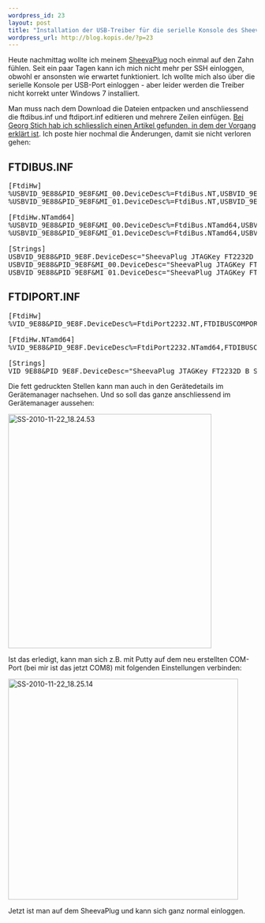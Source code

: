 ```yaml
--- 
wordpress_id: 23
layout: post
title: "Installation der USB-Treiber für die serielle Konsole des SheevaPlug unter Windows 7"
wordpress_url: http://blog.kopis.de/?p=23
---
```


Heute nachmittag wollte ich meinem <a href="http://de.wikipedia.org/wiki/SheevaPlug">SheevaPlug</a> noch einmal auf den Zahn fühlen. Seit ein paar Tagen kann ich mich nicht mehr per SSH einloggen, obwohl er ansonsten wie erwartet funktioniert. Ich wollte mich also über die serielle Konsole per USB-Port einloggen - aber leider werden die Treiber nicht korrekt unter Windows 7 installiert.

Man muss nach dem Download die Dateien entpacken und anschliessend die ftdibus.inf und ftdiport.inf editieren und mehrere Zeilen einfügen. <a href="http://www.georg-stich.de/index.php?option=com_content&amp;view=article&amp;id=54:ftdi-change&amp;catid=34:soft&amp;Itemid=61">Bei Georg Stich hab ich schliesslich einen Artikel gefunden, in dem der Vorgang erklärt ist</a>. Ich poste hier nochmal die Änderungen, damit sie nicht verloren gehen:

FTDIBUS.INF
-----------

<pre class="brush: bash">
[FtdiHw]
%USBVID_9E88&PID_9E8F&MI_00.DeviceDesc%=FtdiBus.NT,USBVID_9E88&PID_9E8F&MI_00
%USBVID_9E88&PID_9E8F&MI_01.DeviceDesc%=FtdiBus.NT,USBVID_9E88&PID_9E8F&MI_01

[FtdiHw.NTamd64]
%USBVID_9E88&PID_9E8F&MI_00.DeviceDesc%=FtdiBus.NTamd64,USBVID_9E88&PID_9E8F&MI_00
%USBVID_9E88&PID_9E8F&MI_01.DeviceDesc%=FtdiBus.NTamd64,USBVID_9E88&PID_9E8F&MI_01

[Strings]
USBVID_9E88&PID_9E8F.DeviceDesc="SheevaPlug JTAGKey FT2232D B"
USBVID_9E88&PID_9E8F&MI_00.DeviceDesc="SheevaPlug JTAGKey FT2232D B Port A"
USBVID_9E88&PID_9E8F&MI_01.DeviceDesc="SheevaPlug JTAGKey FT2232D B Port B"
</pre>

FTDIPORT.INF
------------

<pre class="brush: bash">
[FtdiHw]
%VID_9E88&PID_9E8F.DeviceDesc%=FtdiPort2232.NT,FTDIBUSCOMPORT&VID_9E88&PID_9E8F

[FtdiHw.NTamd64]
%VID_9E88&PID_9E8F.DeviceDesc%=FtdiPort2232.NTamd64,FTDIBUSCOMPORT&VID_9E88&PID_9E8F

[Strings]
VID_9E88&PID_9E8F.DeviceDesc="SheevaPlug JTAGKey FT2232D B Serial Port"
</pre>

Die fett gedruckten Stellen kann man auch in den Gerätedetails im Gerätemanager nachsehen. Und so soll das ganze anschliessend im Gerätemanager aussehen:

<a href="http://www.flickr.com/photos/cringe/5199003440/" title="SS-2010-11-22_18.24.53 by cringe, on Flickr"><img src="http://farm5.static.flickr.com/4154/5199003440_da8e036ec6.jpg" height="475" alt="SS-2010-11-22_18.24.53" width="412" /></a>

Ist das erledigt, kann man sich z.B. mit Putty auf dem neu erstellten COM-Port (bei mir ist das jetzt COM8) mit folgenden Einstellungen verbinden:

<a href="http://www.flickr.com/photos/cringe/5198410029/" title="SS-2010-11-22_18.25.14 by cringe, on Flickr"><img src="http://farm5.static.flickr.com/4144/5198410029_06b4b4b988.jpg" height="448" alt="SS-2010-11-22_18.25.14" width="466" /></a>

Jetzt ist man auf dem SheevaPlug und kann sich ganz normal einloggen.
